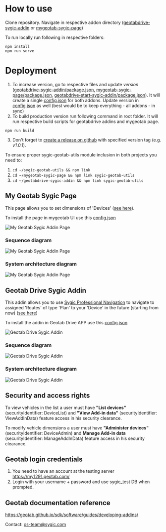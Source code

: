 # How to use

Clone repository. Navigate in respective addon directory ([geotabdrive-sygic-addin](geotabdrive-sygic-addin) or [mygeotab-sygic-page](mygeotab-sygic-page))

To run locally run following in respective folders:

```
npm install
npm run serve
```
# Deployment
1. To increase version, go to respective files and update _version_ ([geotabdrive-sygic-addin/package.json](geotabdrive-sygic-addin/package.json), [mygeotab-sygic-page/package.json](mygeotab-sygic-page/package.json), [geotabdrive-start-sygic-addin/package.json](geotabdrive-start-sygic-addin/package.json)). It will create a single [config.json](config.json) for both addons. Update version in [config.json](config.json) as well (best would be to keep everything - all addons - in sync)
2. To build production version run following command in root folder. It will run respective build scripts for geotabdrive addins and mygeotab page. 
```
npm run build
```
3. Don't forget to [create a release on github](https://docs.github.com/en/repositories/releasing-projects-on-github/managing-releases-in-a-repository) with specified version tag (e.g. _v1.0.1_).

To ensure proper sygic-geotab-utils module inclusion in both projects you need to:

1. ```cd ~/sygic-geotab-utils && npm link```
2. ```cd ~/mygeotab-sygic-page && npm link sygic-geotab-utils```
3. ```cd ~/geotabdrive-sygic-addin && npm link sygic-geotab-utils```

## My Geotab Sygic Page

This page allows you to set dimensions of 'Devices' ([see here](mygeotab-sygic-page/src/app/scripts/main.js#L232)).

To install the page in mygeotab UI use this [config.json](mygeotab-sygic-page/dist/config.json)

![My Geotab Sygic Addin Page](mygeotab-sygic-page.png)

### Sequence diagram

![My Geotab Sygic Addin Page](mygeotab-sygic-page-sequence.png)

### System architecture diagram

![My Geotab Sygic Addin Page](mygeotab-sygic-page-architecture.png)

## Geotab Drive Sygic Addin

This addin allows you to use [Sygic Professional Navigation](https://www.sygic.com/enterprise/professional-gps-navigation-sdk) to navigate to assigned 'Routes' of type 'Plan' to your 'Device' in the future (starting from now) ([see here](https://github.com/Sygic/sygic.github.io/blob/master/geotab/geotabdrive-sygic-addin/src/app/scripts/main.js#L189))

To install the addin in Geotab Drive APP use this [config.json](geotabdrive-sygic-addin/dist/config.json)

![Geotab Drive Sygic Addin](geotabdrive-sygic-addin.png)

### Sequence diagram

![Geotab Drive Sygic Addin](geotabdrive-sygic-addin-sequence.png)

### System architecture diagram

![Geotab Drive Sygic Addin](geotabdrive-sygic-addin-architecture.png)

## Security and access rights

To view vehicles in the list a user must have **"List devices"** (securityIdentifier: DeviceList) and **"View Add-in data"** (securityIdentifier: ViewAddInData) feature access in his security clearance.

To modify vehicle dimensions a user must have **"Administer devices"** (securityIdentifier: DeviceAdmin) and **Manage Add-in data** (securityIdentifier: ManageAddInData) feature access in his security clearance.

## Geotab login credentials
1. You need to have an account at the testing server https://my1291.geotab.com/
2. Login with your username + password and use sygic_test DB when prompted.

## Geotab documentation reference
https://geotab.github.io/sdk/software/guides/developing-addins/

Contact: [os-team@sygic.com](mailto:os-team@sygic.com)
